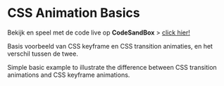 # CSS Animation Basics

Bekijk en speel met de code live op **CodeSandBox** > [click hier!](https://codesandbox.io/s/github/davidvandenbor/css-animation-basics)

Basis voorbeeld van CSS keyframe en CSS transition animaties, en het verschil tussen de twee.

Simple basic example to illustrate the difference between CSS transition animations and CSS keyframe animations.
